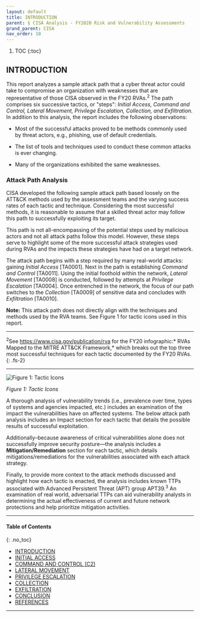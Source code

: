 ```yaml
---
layout: default
title: INTRODUCTION
parent: § CISA Analysis - FY2020 Risk and Vulnerability Assessments 
grand_parent: CISA 
nav_order: 10 
---
```

<style>
.dont-break-out {
  /* These are technically the same, but use both */
  overflow-wrap: break-word;
  word-wrap: break-word;

     -ms-word-break: break-all;
  /* This is the dangerous one in WebKit, as it breaks things wherever */
  word-break: break-all;
  /* Instead use this non-standard one: */
  word-break: break-word;
}

.youtube-container {
    position: relative;
    width: 100%;
    height: 0;
    padding-bottom: 56.25%;
}
.youtube-video {
    position: absolute;
    top: 0;
    left: 0;
    width: 100%;
    height: 100%;
}

</style>

<div class="dont-break-out" markdown="1">

1. TOC
{:toc}

## INTRODUCTION
This report analyzes a sample attack path that a cyber threat actor could take to compromise an organization with weaknesses that are representative of those CISA observed in the FY20 RVAs.<sup>2</sup> The path comprises six successive tactics, or "steps": *Initial Access, Command and Control, Lateral Movement, Privilege Escalation, Collection, and Exfiltration.* In addition to this analysis, the report includes the following observations:

- Most of the successful attacks proved to be methods commonly used by threat actors, e.g., phishing, use of default credentials.

- The list of tools and techniques used to conduct these common attacks is ever changing. 

- Many of the organizations exhibited the same weaknesses.

### Attack Path Analysis
CISA developed the following sample attack path based loosely on the ATT&CK methods used by the assessment teams and the varying success rates of each tactic and technique. Considering the most successful methods, it is reasonable to assume that a skilled threat actor may follow this path to successfully exploiting its target.

This path is not all-encompassing of the potential steps used by malicious actors and not all attack paths follow this model. However, these steps serve to highlight some of the more successful attack strategies used during RVAs and the impacts these strategies have had on a target network.

The attack path begins with a step required by many real-world attacks: gaining *Initial Access* [TA0001]. Next in the path is establishing *Command and Control* [TA0011]. Using the initial foothold within the network, *Lateral Movement* [TA0008] is conducted, followed by attempts at *Privilege Escalation* [TA0004]. Once entrenched in the network, the focus of our path switches to the *Collection* [TA0009] of sensitive data and concludes with *Exfiltration* [TA0010].

**Note:** This attack path does not directly align with the techniques and methods used by the RVA teams. See Figure 1 for tactic icons used in this report. 

***
<sup>2</sup>See https://www.cisa.gov/publication/rva for the FY20 infographic:* RVAs Mapped to the MITRE ATT&CK Framework,* which breaks out the top three most successful techniques for each tactic documented by the FY20 RVAs.
{: .fs-2}
***

![Figure 1: Tactic Icons](https://statics.bsafes.com/images/publications/FY2020-Risk-and-Vulnerability-Assessments-fig-1.png)

_Figure 1: Tactic Icons_

A thorough analysis of vulnerability trends (i.e., prevalence over time, types of systems and agencies impacted, etc.) includes an examination of the impact the vulnerabilities have on affected systems. The below attack path analysis includes an Impact section for each tactic that details the possible results of successful exploitation.

Additionally–because awareness of critical vulnerabilities alone does not successfully improve security posture—the analysis includes a **Mitigation/Remediation** section for each tactic, which details mitigations/remediations for the vulnerabilities associated with each attack strategy.

Finally, to provide more context to the attack methods discussed and highlight how each tactic is enacted, the analysis includes known TTPs associated with Advanced Persistent Threat (APT) group APT39.<sup>3</sup> An examination of real world, adversarial TTPs can aid vulnerability analysts in determining the actual effectiveness of current and future network protections and help prioritize mitigation activities.

***

#### Table of Contents
{: .no_toc}

<ul><li> <a href="/docs/cisa/FY2020-Risk-and-Vulnerability-Assessments-1/">INTRODUCTION</a></li><li> <a href="/docs/cisa/FY2020-Risk-and-Vulnerability-Assessments-2/">INITIAL ACCESS</a></li><li> <a href="/docs/cisa/FY2020-Risk-and-Vulnerability-Assessments-3/">COMMAND AND CONTROL (C2)</a></li><li> <a href="/docs/cisa/FY2020-Risk-and-Vulnerability-Assessments-4/">LATERAL MOVEMENT</a></li><li> <a href="/docs/cisa/FY2020-Risk-and-Vulnerability-Assessments-5/">PRIVILEGE ESCALATION</a></li><li> <a href="/docs/cisa/FY2020-Risk-and-Vulnerability-Assessments-6/">COLLECTION</a></li><li> <a href="/docs/cisa/FY2020-Risk-and-Vulnerability-Assessments-7/">EXFILTRATION</a></li><li> <a href="/docs/cisa/FY2020-Risk-and-Vulnerability-Assessments-8/">CONCLUSION</a></li><li> <a href="/docs/cisa/FY2020-Risk-and-Vulnerability-Assessments-9/">REFERENCES</a></li></ul>

***

</div>
